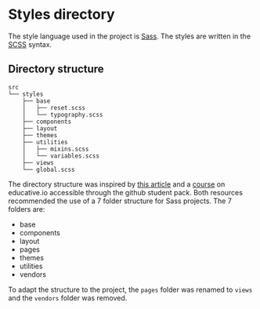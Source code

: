 # Styles directory
The style language used in the project is [Sass](https://sass-lang.com/). The styles are written in the [SCSS](https://sass-lang.com/documentation/syntax) syntax.

## Directory structure
```
src
└── styles
    ├── base
    │   ├── reset.scss
    │   └── typography.scss
    ├── components
    ├── layout
    ├── themes
    ├── utilities
    │   ├── mixins.scss
    │   └── variables.scss
    ├── views
    └── global.scss
```
The directory structure was inspired by [this article](https://www.sitepoint.com/architecture-sass-project/) and a [course](https://www.educative.io/courses/sass-for-css) on educative.io accessible through the github student pack.
Both resources recommended the use of a 7 folder structure for Sass projects.
The 7 folders are:
- base
- components
- layout
- pages
- themes
- utilities
- vendors

To adapt the structure to the project, the `pages` folder was renamed to `views` and the `vendors` folder was removed.
